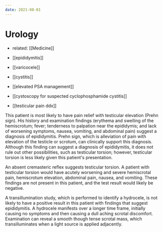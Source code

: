 ```yaml
---
date: 2021-08-01
---
```


# Urology

- related: [[Medicine]]

- [[epididymitis]]

- [[varicocele]]

- [[cystitis]]

- [[elevated PSA management]]

- [[cystoscopy for suspected cyclophosphamide cystitis]]

- [[testicular pain ddx]]

This patient is most likely to have pain relief with testicular elevation (Prehn sign). His history and examination findings (erythema and swelling of the hemiscrotum; fever; tenderness to palpation near the epididymis; and lack of worsening symptoms, nausea, vomiting, and abdominal pain) suggest a diagnosis of epididymitis. Prehn sign, which is alleviation of pain with elevation of the testicle or scrotum, can clinically support this diagnosis. Although this finding can suggest a diagnosis of epididymitis, it does not rule out other possibilities, such as testicular torsion; however, testicular torsion is less likely given this patient's presentation.

An absent cremasteric reflex suggests testicular torsion. A patient with testicular torsion would have acutely worsening and severe hemiscrotal pain, hemiscrotum elevation, abdominal pain, nausea, and vomiting. These findings are not present in this patient, and the test result would likely be negative.

A transillumination study, which is performed to identify a hydrocele, is not likely to have a positive result in this patient with findings that suggest epididymitis. A hydrocele manifests over a longer time frame, initially causing no symptoms and then causing a dull aching scrotal discomfort. Examination can reveal a smooth though tense scrotal mass, which transilluminates when a light source is applied adjacently.
